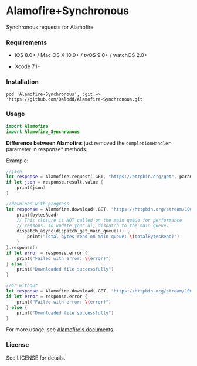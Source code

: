 # Alamofire+Synchronous

Synchronous requests for Alamofire

### Requirements

* iOS 8.0+ / Mac OS X 10.9+ / tvOS 9.0+ / watchOS 2.0+


* Xcode 7.1+

### Installation

``` 
pod 'Alamofire-Synchronous', :git => 'https://github.com/Dalodd/Alamofire-Synchronous.git'
```

### Usage

```swift
import Alamofire
import Alamofire_Synchronous
```

**Difference between Alamofire**: just removed the `completionHandler` parameter in response* methods.



Example:

``` swift
//json
let response = Alamofire.request(.GET, "https://httpbin.org/get", parameters: ["foo": "bar"]).responseJSON()
if let json = response.result.value {
	print(json)
}

//download with progress
let response = Alamofire.download(.GET, "https://httpbin.org/stream/100", destination: destination).progress { bytesRead, totalBytesRead, totalBytesExpectedToRead in
	print(bytesRead)
	// This closure is NOT called on the main queue for performance
	// reasons. To update your ui, dispatch to the main queue.
	dispatch_async(dispatch_get_main_queue()) {
		print("Total bytes read on main queue: \(totalBytesRead)")
	}
}.response()
if let error = response.error {
	print("Failed with error: \(error)")
} else {
	print("Downloaded file successfully")
}

//or without
let response = Alamofire.download(.GET, "https://httpbin.org/stream/100", destination: destination).response()
if let error = response.error {
	print("Failed with error: \(error)")
} else {
	print("Downloaded file successfully")
}
```

For more usage, see [Alamofire's documents](https://github.com/Alamofire/Alamofire#usage).

### License

See LICENSE for details.
